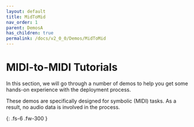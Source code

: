 ```yaml
---
layout: default
title: MidToMid
nav_order: 1
parent: DemosA
has_children: true
permalink: /docs/v2_0_0/Demos/MidToMid
---
```


# MIDI-to-MIDI Tutorials 

In this section, we will go through a number of demos to help you get some hands-on experience with the deployment process.

These demos are specifically designed for symbolic (MIDI) tasks. As a result, no audio data is involved in the 
process.

{: .fs-6 .fw-300 }

